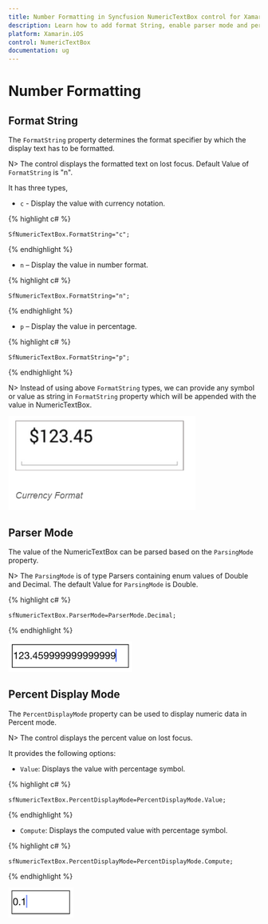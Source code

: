 ```yaml
---
title: Number Formatting in Syncfusion NumericTextBox control for Xamarin.iOS
description: Learn how to add format String, enable parser mode and percent display mode for NumericTextBox control.
platform: Xamarin.iOS
control: NumericTextBox
documentation: ug
---
```


# Number Formatting

## Format String

The `FormatString` property determines the format specifier by which the display text has to be formatted. 

N> The control displays the formatted text on lost focus. Default Value of `FormatString` is "n".

It has three types,

* `c` - Display the value with currency notation.
	
{% highlight c# %}
	
	SfNumericTextBox.FormatString="c";
	 
{% endhighlight %}
	

* `n` – Display the value in number format.
	
{% highlight c# %}
	
	SfNumericTextBox.FormatString="n";
	 
{% endhighlight %}
	

* `p` – Display the value in percentage.
	
{% highlight c# %}

	SfNumericTextBox.FormatString="p";
	 
{% endhighlight %}
	
N> Instead of using above `FormatString` types, we can provide any symbol or value as string in `FormatString` property which will be appended with the value in NumericTextBox. 

![](images/FormatString.png)

## Parser Mode

The value of the NumericTextBox can be parsed based on the `ParsingMode` property. 

N> The `ParsingMode` is of type Parsers containing enum values of Double and Decimal. The default Value for `ParsingMode` is Double.

{% highlight c# %}

	sfNumericTextBox.ParserMode=ParserMode.Decimal;
	  
{% endhighlight %}

![](images/ParserMode.png)

## Percent Display Mode

The `PercentDisplayMode` property can be used to display numeric data in Percent mode. 

N> The control displays the percent value on lost focus. 

It provides the following options:

* `Value`: Displays the value with percentage symbol.

{% highlight c# %}

	sfNumericTextBox.PercentDisplayMode=PercentDisplayMode.Value;

{% endhighlight %}

* `Compute`: Displays the computed value with percentage symbol.

{% highlight c# %}

	sfNumericTextBox.PercentDisplayMode=PercentDisplayMode.Compute;

{% endhighlight %}

![](images/PercentDisplayMode.png)


